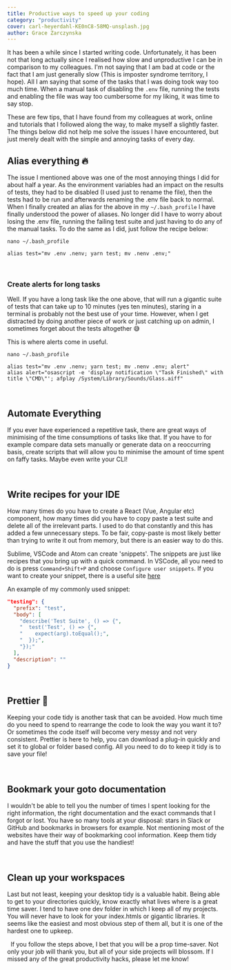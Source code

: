 ```yaml
---
title: Productive ways to speed up your coding
category: "productivity"
cover: carl-heyerdahl-KE0nC8-58MQ-unsplash.jpg
author: Grace Zarczynska
---
```


It has been a while since I started writing code. Unfortunately, it has been not that long actually since I realised how slow and unproductive I can be in comparison to my colleagues. I'm not saying that I am bad at code or the fact that I am just generally slow (This is imposter syndrome territory, I hope). All I am saying that some of the tasks that I was doing took way too much time. When a manual task of disabling the `.env` file, running the tests and enabling the file was way too cumbersome for my liking, it was time to say stop.

These are few tips, that I have found from my colleagues at work, online and tutorials that I followed along the way, to make myself a slightly faster. The things below did not help me solve the issues I have encountered, but just merely dealt with the simple and annoying tasks of every day. 


## Alias everything :fire: ##

The issue I mentioned above was one of the most annoying things I did for about half a year. As the environment variables had an impact on the results of tests, they had to be disabled (I used just to rename the file), then the tests had to be run and afterwards renaming the .env file back to normal. When I finally created an alias for the above in my `~/.bash_profile` I have finally understood the power of aliases. No longer did I have to worry about losing the .env file, running the failing test suite and just having to do any of the manual tasks. To do the same as I did, just follow the recipe below:

```terminal
nano ~/.bash_profile

alias test="mv .env .nenv; yarn test; mv .nenv .env;"
```
&nbsp;

### Create alerts for long tasks ###

Well. If you have a long task like the one above, that will run a gigantic suite of tests that can take up to 10 minutes (yes ten minutes), staring in a terminal is probably not the best use of your time. However, when I get distracted by doing another piece of work or just catching up on admin, I sometimes forget about the tests altogether :sweat_smile:

This is where alerts come in useful. 

```terminal
nano ~/.bash_profile

alias test="mv .env .nenv; yarn test; mv .nenv .env; alert"
alias alert="osascript -e 'display notification \"Task Finished\" with title \"CMD\"'; afplay /System/Library/Sounds/Glass.aiff"
```

&nbsp;
## Automate Everything ##

If you ever have experienced a repetitive task, there are great ways of minimising of the time consumptions of tasks like that. If you have to for example compare data sets manually or generate data on a reoccurring basis, create scripts that will allow you to minimise the amount of time spent on faffy tasks. Maybe even write your CLI!

&nbsp;
## Write recipes for your IDE ##

How many times do you have to create a React (Vue, Angular etc) component, how many times did you have to copy paste a test suite and delete all of the irrelevant parts. I used to do that constantly and this has added a few unnecessary steps. To be fair, copy-paste is most likely better than trying to write it out from memory, but there is an easier way to do this. 

Sublime, VSCode and Atom can create 'snippets'. The snippets are just like recipes that you bring up with a quick command. In VSCode, all you need to do is press `Command+Shift+P` and choose `Configure user snippets`. If you want to create your snippet, there is a useful site [here](https://snippet-generator.app/)

An example of my commonly used snippet: 

```json
"testing": {
  "prefix": "test",
  "body": [
    "describe('Test Suite', () => {",
    "  test('Test', () => {",
    "    expect(arg).toEqual();",
    "  });",
    "});"
  ],
  "description": ""
}
```

&nbsp;
## Prettier :nail_care:

Keeping your code tidy is another task that can be avoided. How much time do you need to spend to rearrange the code to look the way you want it to? Or sometimes the code itself will become very messy and not very consistent. Prettier is here to help, you can download a plug-in quickly and set it to global or folder based config. All you need to do to keep it tidy is to save your file!

&nbsp;
## Bookmark your goto documentation ##

I wouldn't be able to tell you the number of times I spent looking for the right information, the right documentation and the exact commands that I forgot or lost. You have so many tools at your disposal: stars in Slack or GitHub and bookmarks in browsers for example. Not mentioning most of the websites have their way of bookmarking cool information. Keep them tidy and have the stuff that you use the handiest!

&nbsp;
## Clean up your workspaces ##

Last but not least, keeping your desktop tidy is a valuable habit. Being able to get to your directories quickly, know exactly what lives where is a great time saver. I tend to have one dev folder in which I keep all of my projects. You will never have to look for your index.htmls or gigantic libraries. It seems like the easiest and most obvious step of them all, but it is one of the hardest one to upkeep.

&nbsp;
If you follow the steps above, I bet that you will be a prop time-saver. Not only your job will thank you, but all of your side projects will blossom. If I missed any of the great productivity hacks, please let me know! 